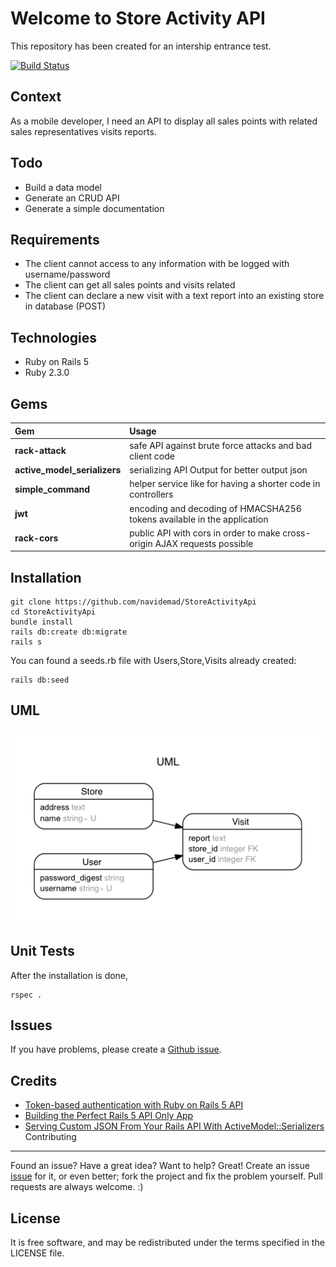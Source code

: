 # Welcome to Store Activity API

This repository has been created for an intership entrance test.

[![Build Status](https://travis-ci.org/navidemad/StoreActivityApi.png?branch=master)](https://travis-ci.org/navidemad/StoreActivityApi)

Context
--------------------------------

As a mobile developer, I need an API to display all sales points with related sales representatives visits reports.

Todo
--------------------------------

* Build a data model
* Generate an CRUD API
* Generate a simple documentation

Requirements
--------------------------------

* The client cannot access to any information with be logged with username/password
* The client can get all sales points and visits related
* The client can declare a new visit with a text report into an existing store in database (POST)

Technologies
--------------------------------

* Ruby on Rails 5
* Ruby 2.3.0

Gems
--------------------------------

| Gem | Usage |
| :------------- |:-------------|
| **rack-attack** | safe API against brute force attacks and bad client code |
| **active_model_serializers** | serializing API Output for better output json |
| **simple_command** | helper service like for having a shorter code in controllers |
| **jwt** | encoding and decoding of HMACSHA256 tokens available in the application |
| **rack-cors** | public API with cors in order to make cross-origin AJAX requests possible |

Installation
--------------------------------

```
git clone https://github.com/navidemad/StoreActivityApi
cd StoreActivityApi
bundle install
rails db:create db:migrate
rails s
```

You can found a seeds.rb file with Users,Store,Visits already created:
```
rails db:seed
```

UML
--------------------------------

![Alt](/erd.png "UML")

Unit Tests
--------------------------------

After the installation is done,

```
rspec .
```

Issues
--------------------------------

If you have problems, please create a [Github issue](https://github.com/navidemad/StoreActivityApi/issues).

Credits
--------------------------------

* [Token-based authentication with Ruby on Rails 5 API](http://tutorials.pluralsight.com/ruby-ruby-on-rails/token-based-authentication-with-ruby-on-rails-5-api)
* [Building the Perfect Rails 5 API Only App](http://sourcey.com/building-the-prefect-rails-5-api-only-app/)
* [Serving Custom JSON From Your Rails API With ActiveModel::Serializers](https://blog.engineyard.com/2015/active-model-serializers)
Contributing
--------------------------------------------------------------------------------

Found an issue? Have a great idea? Want to help? Great! Create an issue [issue](http://github.com/jeffkreeftmeijer/fuubar/issues) for it, or even better; fork the project and fix the problem yourself. Pull requests are always welcome. :)

License
--------------------------------

It is free software, and may be redistributed under the terms specified in the LICENSE file.
